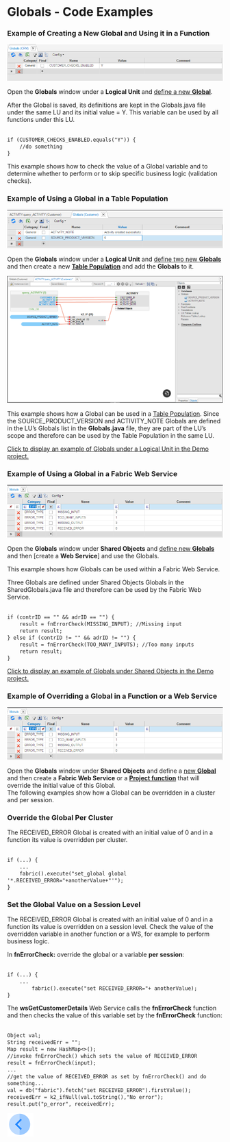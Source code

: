 # Globals - Code Examples

### Example of Creating a New Global and Using it in a Function

![image](/articles/08_globals/images/08_04_01%20A%20NEW%20GLOBAL.png)

Open the **Globals** window under a **Logical Unit** and [define a new **Global**](/articles/08_globals/01_globals_overview.md#how-do-i-create-or-edit-a-global).

After the Global is saved, its definitions are kept in the Globals.java file under the same LU and its initial value = Y. This variable can be used by all functions under this LU.

<pre><code>
if (CUSTOMER_CHECKS_ENABLED.equals("Y")) {
	//do something
}
</code></pre>

This example shows how to check the value of a Global variable and to determine whether to perform or to skip specific business logic (validation checks).

### Example of Using a Global in a Table Population
![image](/articles/08_globals/images/08_04_02%20TABLE%20POPULATION.png)

Open the **Globals** window under a **Logical Unit** and [define two new **Globals**](/articles/08_globals/01_globals_overview.md#how-do-i-create-or-edit-a-global) and then create a new [**Table Population**](/articles/07_table_population/01_table_population_overview.md) and add the **Globals** to it.

![image](/articles/08_globals/images/08_04_03%20new%20Table%20Population.png)

This example shows how a Global can be used in a [Table Population](/articles/07_table_population/01_table_population_overview.md). Since the SOURCE_PRODUCT_VERSION and ACTIVITY_NOTE Globals are defined in the LU’s Globals list in the **Globals.java** file, they are part of the LU’s scope and therefore can be used by the Table Population in the same LU.

[Click to display an example of Globals under a Logical Unit in the Demo project.](/articles/demo_project)

### Example of Using a Global in a Fabric Web Service

![image](/articles/08_globals/images/08_04_04%20GLOBAL%20IN%20A%20FABRIC%20WEB.png)

Open the **Globals** window under **Shared Objects** and [define new **Globals**](/articles/08_globals/01_globals_overview.md#how-do-i-create-or-edit-a-global) and then [create a **Web Service**] and use the Globals.

This example shows how Globals can be used within a Fabric Web Service.

Three Globals are defined under Shared Objects Globals in the SharedGlobals.java file and therefore can be used by the Fabric Web Service.

<pre><code>
if (contrID == "" && adrID == "") {
	result = fnErrorCheck(MISSING_INPUT); //Missing input
	return result;	
} else if (contrID != "" && adrID != "") {
	result = fnErrorCheck(TOO_MANY_INPUTS); //Too many inputs
	return result;
}
</code></pre>

[Click to display an example of Globals under Shared Objects in the Demo project.](/articles/demo_project)

### Example of Overriding a Global in a Function or a Web Service

![image](/articles/08_globals/images/08_04_05%20FUNCTION%20OR%20A%20WEB%20SERVICE.png)

Open the **Globals** window under **Shared Objects** and define a [new **Global**](/articles/08_globals/01_globals_overview.md#how-do-i-create-or-edit-a-global) and then create a **Fabric Web Service** or a [**Project function**](/articles/07_table_population/08_project_functions.md) that will override the initial value of this Global.\
The following examples show how a Global can be overridden in a cluster and per session.

### Override the Global Per Cluster
The RECEIVED_ERROR Global is created with an initial value of 0 and in a function its value is overridden per cluster.

<pre><code>
if (...) {
	...
	fabric().execute("set_global global '*.RECEIVED_ERROR="+anotherValue+"'");
}
</code></pre>

### Set the Global Value on a Session Level

The RECEIVED_ERROR Global is created with an initial value of 0 and in a function its value is overridden on a session level. Check the value of the overridden variable in another function or a WS, for example to perform business logic. 

In **fnErrorCheck:** override the global or a variable **per session**:

<pre><code>
if (...) {
	...
        fabric().execute("set RECEIVED_ERROR="+ anotherValue);
}
</code></pre>

The **wsGetCustomerDetails** Web Service calls the **fnErrorCheck** function and then checks the value of this variable set by the **fnErrorCheck** function:

<pre><code>
Object val;
String receivedErr = "";
Map<String,Object> result = new HashMap<>(); 
//invoke fnErrorCheck() which sets the value of RECEIVED_ERROR
result = fnErrorCheck(input); 
...
//get the value of RECEIVED_ERROR as set by fnErrorCheck() and do something...
val = db("fabric").fetch("set RECEIVED_ERROR").firstValue();
receivedErr = k2_ifNull(val.toString(),"No error");
result.put("p_error", receivedErr);
</code></pre>


[![Previous](/articles/images/Previous.png)](/articles/08_globals/03_set_globals.md)




